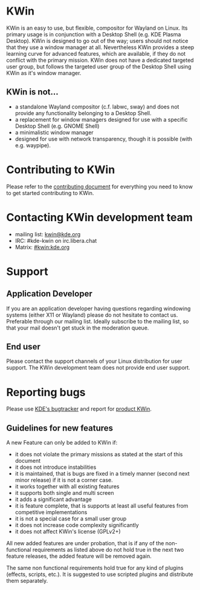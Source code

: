 # KWin

KWin is an easy to use, but flexible, compositor for Wayland on Linux. Its primary usage is in conjunction with a Desktop Shell (e.g. KDE Plasma Desktop). KWin is designed to go out of the way; users should not notice that they use a window manager at all. Nevertheless KWin provides a steep learning curve for advanced features, which are available, if they do not conflict with the primary mission. KWin does not have a dedicated targeted user group, but follows the targeted user group of the Desktop Shell using KWin as it's window manager.

## KWin is not...

 * a standalone Wayland compositor (c.f. labwc, sway) and does not provide any functionality belonging to a Desktop Shell.
 * a replacement for window managers designed for use with a specific Desktop Shell (e.g. GNOME Shell)
 * a minimalistic window manager
 * designed for use with network transparency, though it is possible (with e.g. waypipe).

# Contributing to KWin

Please refer to the [contributing document](CONTRIBUTING.md) for everything you need to know to get started contributing to KWin.

# Contacting KWin development team

 * mailing list: [kwin@kde.org](https://mail.kde.org/mailman/listinfo/kwin)
 * IRC: #kde-kwin on irc.libera.chat
 * Matrix: [#kwin:kde.org](https://go.kde.org/matrix/#/#kwin:kde.org)

# Support
## Application Developer
If you are an application developer having questions regarding windowing systems (either X11 or Wayland) please do not hesitate to contact us. Preferable through our mailing list. Ideally subscribe to the mailing list, so that your mail doesn't get stuck in the moderation queue.

## End user
Please contact the support channels of your Linux distribution for user support. The KWin development team does not provide end user support.

# Reporting bugs

Please use [KDE's bugtracker](https://bugs.kde.org) and report for [product KWin](https://bugs.kde.org/enter_bug.cgi?product=kwin).

## Guidelines for new features

A new Feature can only be added to KWin if:

 * it does not violate the primary missions as stated at the start of this document
 * it does not introduce instabilities
 * it is maintained, that is bugs are fixed in a timely manner (second next minor release) if it is not a corner case.
 * it works together with all existing features
 * it supports both single and multi screen
 * it adds a significant advantage
 * it is feature complete, that is supports at least all useful features from competitive implementations
 * it is not a special case for a small user group
 * it does not increase code complexity significantly
 * it does not affect KWin's license (GPLv2+)

All new added features are under probation, that is if any of the non-functional requirements as listed above do not hold true in the next two feature releases, the added feature will be removed again.

The same non functional requirements hold true for any kind of plugins (effects, scripts, etc.). It is suggested to use scripted plugins and distribute them separately.

